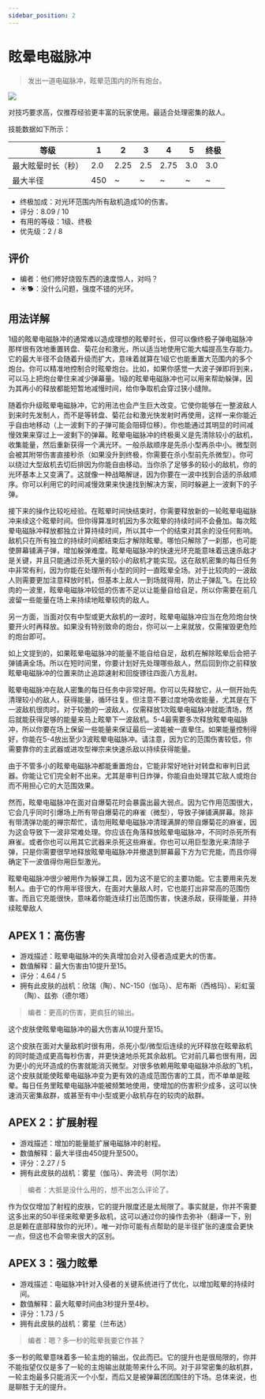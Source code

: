 ```yaml
---
sidebar_position: 2
---
```


# 眩晕电磁脉冲

> 发出一道电磁脉冲，眩晕范围内的所有炮台。

<img src="/terms/semp.png" style={{zoom:1.25}}/>

对技巧要求高，仅推荐经验更丰富的玩家使用。最适合处理密集的敌人。

技能数据如下所示：

| 等级               | 1    | 2    | 3    | 4    | 5    | 终极 |
| ------------------ | ---- | ---- | ---- | ---- | ---- | ---- |
| 最大眩晕时长（秒） | 2.0  | 2.25 | 2.5  | 2.75 | 3.0  | 3.0  |
| 最大半径           | 450  | ~    | ~    | ~    | ~    | ~    |

- 终极加成：对光环范围内所有敌机造成10的伤害。
- 评分：8.09 / 10
- 有用的等级：1级、终极
- 优先级：2 / 8

## 评价

- 编者：他们修好烧毁东西的速度惊人，对吗？
- ☀🐕：没什么问题，强度不错的光环。

## 用法详解

1级的眩晕电磁脉冲的通常难以造成理想的眩晕时长，但可以像终极子弹电磁脉冲那样很有效地重置转盘、菊花台和激光，所以适当地使用它能大幅提高生存能力。它的最大半径不会随着升级而扩大，意味着就算在1级它也能重置大范围内的多个炮台。你可以精准地控制合时眩晕炮台。比如，如果你感觉一大波子弹即将到来，可以马上把炮台晕住来减少弹幕量。1级的眩晕电磁脉冲也可以用来帮助躲弹，因为其再小的释放都能短暂地减慢时间，给你争取机会穿过狭小缝隙。

随着你升级眩晕电磁脉冲，它的用法也会产生巨大改变。它使你能够在一整波敌人到来时先发制人，而不是等转盘、菊花台和激光快发射时再使用，这样一来你能近乎自由地移动（上一波剩下的子弹可能会阻碍位移）。你也能通过其明显的时间减慢效果来穿过上一波剩下的弹幕。眩晕电磁脉冲的终极奥义是先清除较小的敌机，收集能量，然后重新获得一个满光环。一般杀敌顺序是先杀小型再杀中小。微型则会被其附带伤害直接秒杀（如果没升到终极，你需要在杀小型前先杀微型）。你可以绕过大型敌机去切后排因为你能自由移动。当你杀了足够多的较小的敌机，你的光环基本上又变满了。这就像一种战略解谜，因为你要在一波中找到合适的杀敌顺序。你可以利用它的时间减慢效果来快速找到解决方案，同时躲避上一波剩下的子弹。

接下来的操作比较吃经验。在眩晕时间快结束时，你需要释放新的一轮眩晕电磁脉冲来续这个眩晕时间。但你得算准时机因为多次眩晕的持续时间不会叠加。每次眩晕电磁脉冲释放都独立计算持续时间，所以其中一个的结束对其余的没任何影响。敌机只在所有独立的持续时间都结束后才解除眩晕。哪怕只解除了一刹那，也可能使屏幕铺满子弹，增加躲弹难度。眩晕电磁脉冲的快速光环充能意味着迅速杀敌才是关键，并且只能通过杀死大量的较小的敌机才能实现。这在敌机密集的每日任务中非常有利，因为你能在处理所有小型的同时一直眩晕全场。对于比较肉的一波敌人则需要更加注意释放时机，但基本上敌人一到场就得用，防止子弹乱飞。在比较肉的一波里，眩晕电磁脉冲较低的伤害不足以让能量自给自足，所以你需要在前几波留一些能量在场上来持续地眩晕较肉的敌人。

另一方面，当面对仅有中型或更大敌机的一波时，眩晕电磁脉冲应当在危险炮台快要开火时再释放。如果没有特别致命的炮台，你可以一上来就放，仅需摧毁更危险的炮台即可。

如上文提到的，如果眩晕电磁脉冲的能量不能自给自足，敌机在解除眩晕后会把子弹铺满全场。所以在短时间里，你要计划好先处理哪些敌人，然后回到你之前释放眩晕电磁脉冲的位置来防止追踪速射和回旋镖往四面八方乱射。

眩晕电磁脉冲在敌人密集的每日任务中非常好用。你可以先释放它，从一侧开始先清理较小的敌人，获得能量，循环往复。但注意不要过度地吸收能量，尤其是在下一波敌机很肉时。对于较脆的一波敌人，仅需释放1次眩晕电磁脉冲就能清场，然后就能获得足够的能量来马上眩晕下一波敌机。5-4最需要多次释放眩晕电磁脉冲，所以你要在场上保留一些能量来保证最后一波能被一直晕住。如果能量控制得好，你能在5-4放出至少3波眩晕电磁脉冲。请注意，因为它的范围伤害较低，你需要靠你的主武器或进攻型禅宗来快速杀敌以持续获得能量。

由于不管多小的眩晕电磁脉冲都能重置炮台，它能非常好地针对转盘和审判日武器。你能让它们完全射不出来。尤其是审判日炸弹，你能自由处理其它敌人或炮台而不用担心它的大范围效果。

然而，眩晕电磁脉冲在面对自爆菊花时会暴露出最大弱点。因为它作用范围很大，它会几乎同时引爆场上所有带自爆菊花的麻雀（微型），导致子弹铺满屏幕。除非有带清弹功能的禅宗帮忙，请勿用眩晕电磁脉冲清理满屏的带自爆菊花的麻雀，因为这会导致下一波非常难处理。你应该在角落释放眩晕电磁脉冲，不同时杀死所有麻雀。或者你也可以用其它武器来杀死这些麻雀。你也可以用巨型激光来清除子弹，只是你需要很早地释放眩晕电磁脉冲并撤退到屏幕最下方为它充能，而且你得确定下一波值得你用巨型激光。

眩晕电磁脉冲很少被用作为躲弹工具，因为这不是它的主要功能。它主要用来先发制人。由于它的作用半径很大，在面对大量敌人时，它也能打出非常高的范围伤害。而且它充能很快，意味着你能连续打出范围伤害，快速杀敌，获得能量，并持续眩晕敌人

## APEX 1：高伤害

- 游戏描述：眩晕电磁脉冲的失真增加会对入侵者造成更大的伤害。
- 数值解释：最大伤害由10提升至15。
- 评分：4.64 / 5
- 拥有此皮肤的战机：欣瑞（陶）、NC-150（伽马）、尼布斯（西格玛）、彩虹萤（陶）、兹弥（德尔塔）

> 编者：更高的伤害，更疯狂的输出。

这个皮肤使眩晕电磁脉冲的最大伤害从10提升至15。

这个皮肤在面对大量敌机时很有用，杀死小型/微型后连续的光环释放在眩晕敌机的同时能造成更高每秒伤害，并更快速地杀死其余敌机。它对前几幕也很有用，因为更小的光环造成的伤害就能消灭微型。对很多依赖用眩晕电磁脉冲杀敌的飞机，这个皮肤就能使眩晕电磁脉冲变为更有效的造成范围伤害的工具，而不单单是眩晕。每日任务里眩晕电磁脉冲能被频繁地使用，使增加的伤害积少成多，这可以快速消灭密集敌群，或甚至有中小型或更小敌机存在的较肉的敌群。

## APEX 2：扩展射程

- 游戏描述：增加的能量能扩展电磁脉冲的射程。
- 数值解释：最大半径由450提升至500。
- 评分：2.27 / 5
- 拥有此皮肤的战机：雾星（伽马）、奔流号（阿尔法）

> 编者：大抵是没什么用的，想不出怎么评论了。

作为仅仅增加了射程的皮肤，它的提升限度还是太局限了。事实就是，你并不需要这多出来的50半径来眩晕更多敌机，这可以通过你的操作去弥补（翻译一下，别总是赖在底部释放你的光环）。唯一对你可能有点帮助的是半径扩张的速度会更快一点，但这也不会带来很大的区别。

## APEX 3：强力眩晕

- 游戏描述：电磁脉冲针对入侵者的关键系统进行了优化，以增加眩晕的持续时间。
- 数值解释：最大眩晕时间由3秒提升至4秒。
- 评分：1.73 / 5
- 拥有此皮肤的战机：雾星（兰布达）

> 编者：嗯？多一秒的眩晕我要它作甚？

多一秒的眩晕意味着多一轮主炮的输出，仅此而已。它的提升也是很局限的，你并不能指望仅仅是多了一轮的主炮输出就能带来什么不同。对于非常密集的敌机群，一轮主炮最多只能消灭一个小型，而后又是被弹幕团团围住的下场。总体来说，也是聊胜于无的提升。